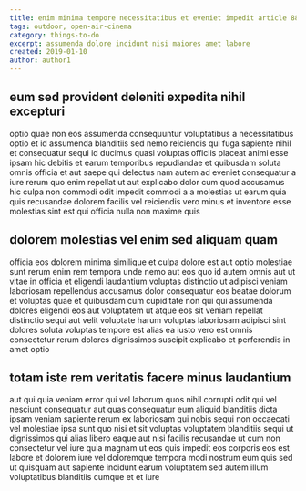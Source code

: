 ```yaml
---
title: enim minima tempore necessitatibus et eveniet impedit article 880
tags: outdoor, open-air-cinema
category: things-to-do
excerpt: assumenda dolore incidunt nisi maiores amet labore
created: 2019-01-10
author: author1
---
```


## eum sed provident deleniti expedita nihil excepturi

optio quae non eos assumenda consequuntur voluptatibus a necessitatibus optio et id assumenda blanditiis sed nemo reiciendis qui fuga sapiente nihil et consequatur sequi id ducimus quasi voluptas officiis placeat animi esse ipsam hic debitis et earum temporibus repudiandae et quibusdam soluta omnis officia et aut saepe qui delectus nam autem ad eveniet consequatur a iure rerum quo enim repellat ut aut explicabo dolor cum quod accusamus hic culpa non commodi odit impedit commodi a a molestias ut earum quia quis recusandae dolorem facilis vel reiciendis vero minus et inventore esse molestias sint est qui officia nulla non maxime quis

## dolorem molestias vel enim sed aliquam quam

officia eos dolorem minima similique et culpa dolore est aut optio molestiae sunt rerum enim rem tempora unde nemo aut eos quo id autem omnis aut ut vitae in officia et eligendi laudantium voluptas distinctio ut adipisci veniam laboriosam repellendus accusamus dolor consequatur eos beatae dolorum et voluptas quae et quibusdam cum cupiditate non qui qui assumenda dolores eligendi eos aut voluptatem ut atque eos sit veniam repellat distinctio sequi aut velit voluptate harum voluptas laboriosam adipisci sint dolores soluta voluptas tempore est alias ea iusto vero est omnis consectetur rerum dolores dignissimos suscipit explicabo et perferendis in amet optio

## totam iste rem veritatis facere minus laudantium

aut qui quia veniam error qui vel laborum quos nihil corrupti odit qui vel nesciunt consequatur aut quas consequatur eum aliquid blanditiis dicta ipsam veniam sapiente rerum ex laboriosam qui nobis sequi non occaecati vel molestiae ipsa sunt quo nisi et sit voluptas voluptatem blanditiis sequi ut dignissimos qui alias libero eaque aut nisi facilis recusandae ut cum non consectetur vel iure quia magnam ut eos quis impedit eos corporis eos est labore et dolorem iure vel doloremque tempora modi nostrum eum quis sed ut quisquam aut sapiente incidunt earum voluptatem sed autem illum voluptatibus blanditiis cumque et et iure
